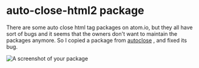 # auto-close-html2 package

There are some auto close html tag packages on atom.io, but they all have sort of bugs and it seems that the owners don't want to maintain the packages anymore. So I copied a package from [autoclose](https://atom.io/packages/autoclose) , and fixed its bug.

![A screenshot of your package](https://raw.githubusercontent.com/yubaoquan/auto-close-html2/master/demolow.gif)

